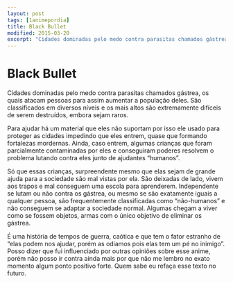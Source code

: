 ```yaml
---
layout: post
tags: [1animepordia]
title: Black Bullet
modified: 2015-03-20
excerpt: "Cidades dominadas pelo medo contra parasitas chamados gástrea, os quais atacam pessoas para assim aumentar a população deles. São classificados em diversos níveis e os mais altos são extremamente difíceis de serem destruídos, embora sejam raros.<br>"
---
```


Black Bullet
============

Cidades dominadas pelo medo contra parasitas chamados gástrea, os quais
atacam pessoas para assim aumentar a população deles. São classificados
em diversos níveis e os mais altos são extremamente difíceis de serem
destruídos, embora sejam raros.

Para ajudar há um material que eles não suportam por isso ele usado para
proteger as cidades impedindo que eles entrem, quase que formando
fortalezas mordernas. Ainda, caso entrem, algumas crianças que foram
parcialmente contaminadas por eles e conseguiram poderes resolvem o
problema lutando contra eles junto de ajudantes “humanos”.

Só que essas crianças, surpreendente mesmo que elas sejam de grande
ajuda para a sociedade são mal vistas por ela. São deixadas de lado,
vivem aos trapos e mal conseguem uma escola para aprenderem.
Independente se lutam ou não contra os gástrea, ou mesmo se são
exatamente iguais a qualquer pessoa, são frequentemente classificadas
como “não-humanos” e não conseguem se adaptar a sociedade normal.
Algumas chegam a viver como se fossem objetos, armas com o único
objetivo de eliminar os gástrea.

É uma história de tempos de guerra, caótica e que tem o fator estranho
de “elas podem nos ajudar, porém as odiamos pois elas tem um pé no
inimigo”. Posso dizer que fui influenciado por outras opiniões sobre
esse anime, porém não posso ir contra ainda mais por que não me lembro
no exato momento algum ponto positivo forte. Quem sabe eu refaça esse
texto no futuro.


